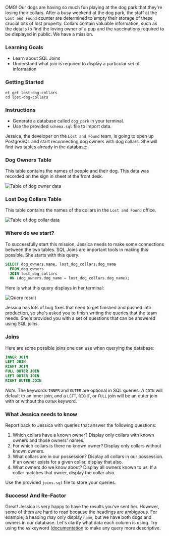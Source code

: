 OMG! Our dogs are having so much fun playing at the dog park that they're losing their collars. After a busy weekend at the dog park, the staff at the `Lost and Found` counter are determined to empty their storage of these crucial bits of lost property. Collars contain valuable information, such as the details to find the loving owner of a pup and the vaccinations required to be displayed in public. We have a mission.

### Learning Goals

- Learn about SQL Joins
- Understand what join is required to display a particular set of information

### Getting Started

```no-highlight
et get lost-dog-collars
cd lost-dog-collars
```

### Instructions

- Generate a database called `dog_park` in your terminal.
- Use the provided `schema.sql` file to import data.

Jessica, the developer on the `Lost and Found` team, is going to open up PostgreSQL and start reconnecting dog owners with dog collars. She will find two tables already in the database:

### Dog Owners Table

This table contains the names of people and their dog. This data was recorded on the sign in sheet at the front desk.

![Table of dog owner data][dog-owners-table]

### Lost Dog Collars Table

This table contains the names of the collars in the `Lost and Found` office.

![Table of dog collar data][dog-collars-table]

### Where do we start?

To successfully start this mission, Jessica needs to make some connections between the two tables. SQL Joins are important tools in making this possible. She starts with this query:

```SQL
SELECT dog_owners.name, lost_dog_collars.dog_name
  FROM dog_owners
  JOIN lost_dog_collars
  ON (dog_owners.dog_name = lost_dog_collars.dog_name);
```

Here is what this query displays in her terminal:

![Query result][query-result]

Jessica has lots of bug fixes that need to get finished and pushed into production, so she's asked you to finish writing the queries that the team needs. She's provided you with a set of questions that can be answered using SQL joins.

### Joins

Here are some possible joins one can use when querying the database:

```SQL
INNER JOIN
LEFT JOIN
RIGHT JOIN
FULL OUTER JOIN
LEFT OUTER JOIN
RIGHT OUTER JOIN
```

_Note:_ The keywords `INNER` and `OUTER` are optional in SQL queries. A `JOIN` will default to an inner join, and a `LEFT`, `RIGHT`, or `FULL` join will be an outer join with or without the `OUTER` keyword.

### What Jessica needs to know

Report back to Jessica with queries that answer the following questions:

1. Which collars have a known owner? Display only collars with known owners and those owners' names.
2. For which collars is there no known owner? Display only collars without known owners.
3. What collars are in our possession? Display all collars in our possession. If an owner exists for a given collar, display that also.
4. What owners do we know about? Display all owners known to us. If a collar matches that owner, display the collar also.

Use the provided `joins.sql` file to store your queries.

### Success! And Re-Factor

Great! Jessica is very happy to have the results you've sent her. However, some of them are hard to read because the headings are ambiguous. For example, a heading may only display `name`, but we have both dogs and owners in our database. Let's clarify what data each column is using. Try using the `AS` keyword ([documentation][postgres-documentation] to make any query more descriptive.

[postgres-documentation]: http://www.postgresql.org/docs/current/queries-table-expressions.html#QUERIES-TABLE-ALIASES
[dog-owners-table]: https://s3.amazonaws.com/horizon-production/images/exercise/lost-dog-collars/dog-owners-table.png
[dog-collars-table]: https://s3.amazonaws.com/horizon-production/images/exercise/lost-dog-collars/dog-collars-table.png
[query-result]: https://s3.amazonaws.com/horizon-production/images/exercise/lost-dog-collars/query-results.png
